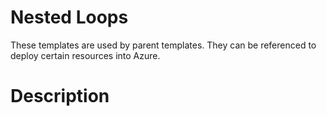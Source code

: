 # Nested Loops

These templates are used by parent templates.  They can be referenced to deploy certain resources into Azure.  

# Description

